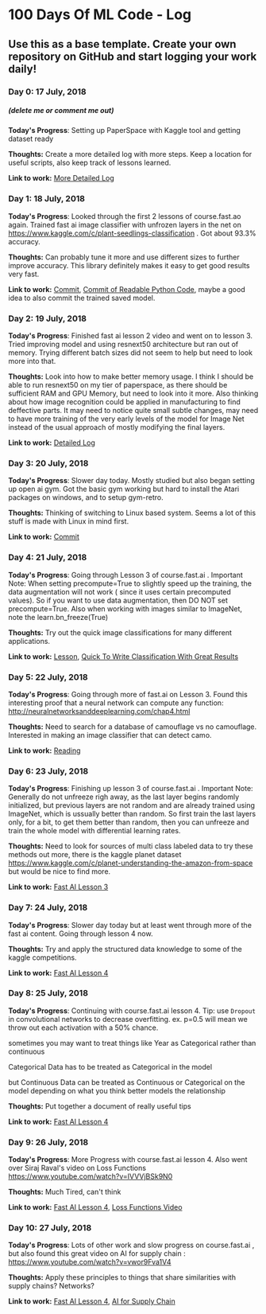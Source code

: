 # 100 Days Of ML Code - Log

## Use this as a base template. Create your own repository on GitHub and start logging your work daily!

### Day 0: 17 July, 2018
##### (delete me or comment me out)

**Today's Progress**: Setting up PaperSpace with Kaggle tool and getting dataset ready

**Thoughts:** Create a more detailed log with more steps. Keep a location for useful scripts, also keep track of lessons learned.

**Link to work:** [More Detailed Log](https://github.com/NikitaVr/100DaysOfMLCode/blob/master/logs/Day0.md)

### Day 1: 18 July, 2018

**Today's Progress**: Looked through the first 2 lessons of course.fast.ao again. Trained fast ai image classifier with unfrozen layers in the net on https://www.kaggle.com/c/plant-seedlings-classification . Got about 93.3% accuracy. 

**Thoughts:** Can probably tune it more and use different sizes to further improve accuracy. This library definitely makes it easy to get good results very fast.

**Link to work:** [Commit](https://github.com/NikitaVr/100DaysOfMLCode/commit/a5458822952a475c1503d3345ab65f3031bf901e), [Commit of Readable Python Code](https://github.com/NikitaVr/100DaysOfMLCode/commit/db206e77ae9ade436ab23f84efc69b7b02f95db9), maybe a good idea to also commit the trained saved model.

### Day 2: 19 July, 2018

**Today's Progress**: Finished fast ai lesson 2 video and went on to lesson 3. Tried improving model and using resnext50 architecture but ran out of memory. Trying different batch sizes did not seem to help but need to look more into that.

**Thoughts:** Look into how to make better memory usage. I think I should be able to run resnext50 on my tier of paperspace, as there should be sufficient RAM and GPU Memory, but need to look into it more. Also thinking about how image recognition could be applied in manufacturing to find deffective parts. It may need to notice quite small subtle changes, may need to have more training of the very early levels of the model for Image Net instead of the usual approach of mostly modifying the final layers.

**Link to work:** [Detailed Log](https://github.com/NikitaVr/100DaysOfMLCode/blob/master/logs/Day2.md)

### Day 3: 20 July, 2018

**Today's Progress**: Slower day today. Mostly studied but also began setting up open ai gym. Got the basic gym working but hard to install the Atari packages on windows, and to setup gym-retro.

**Thoughts:** Thinking of switching to Linux based system. Seems a lot of this stuff is made with Linux in mind first.

**Link to work:** [Commit](https://github.com/NikitaVr/100DaysOfMLCode/commit/ea3909e415f3bfc8bf4ffa1fa04d4a356abc86b9)

### Day 4: 21 July, 2018

**Today's Progress**: Going through Lesson 3 of course.fast.ai . Important Note: When setting precompute=True to slightly speed up the training, the data augmentation will not work ( since it uses certain precomputed values). So if you want to use data augmentation, then DO NOT set precompute=True. Also when working with images similar to ImageNet, note the learn.bn_freeze(True)

**Thoughts:** Try out the quick image classifications for many different applications.

**Link to work:** [Lesson](http://course.fast.ai/lessons/lesson3.html), [Quick To Write Classification With Great Results](https://github.com/NikitaVr/100DaysOfMLCode/blob/master/fastai/StateOfTheArtImageClassification.JPG)

### Day 5: 22 July, 2018

**Today's Progress**: Going through more of fast.ai on Lesson 3. Found this interesting proof that a neural network can compute any function: http://neuralnetworksanddeeplearning.com/chap4.html

**Thoughts:** Need to search for a database of camouflage vs no camouflage. Interested in making an image classifier that can detect camo.

**Link to work:** [Reading](http://neuralnetworksanddeeplearning.com/chap4.html)

### Day 6: 23 July, 2018

**Today's Progress**: Finishing up lesson 3 of course.fast.ai . Important Note: Generally do not unfreeze righ away, as the last layer begins randomly initialized, but previous layers are not random and are already trained using ImageNet, which is ussually better than random. So first train the last layers only, for a bit, to get them better than random, then you can unfreeze and train the whole model with differential learning rates.

**Thoughts:** Need to look for sources of multi class labeled data to try these methods out more, there is the kaggle planet dataset https://www.kaggle.com/c/planet-understanding-the-amazon-from-space but would be nice to find more.

**Link to work:** [Fast AI Lesson 3](http://course.fast.ai/lessons/lesson3.html)

### Day 7: 24 July, 2018

**Today's Progress**: Slower day today but at least went through more of the fast ai content. Going through lesson 4 now.

**Thoughts:** Try and apply the structured data knowledge to some of the kaggle competitions.

**Link to work:** [Fast AI Lesson 4](http://course.fast.ai/lessons/lesson4.html)

### Day 8: 25 July, 2018

**Today's Progress**: Continuing with course.fast.ai lesson 4. Tip: use `Dropout` in convolutional networks to decrease overfitting. ex. p=0.5 will mean we throw out each activation with a 50% chance.

sometimes you may want to treat things like Year as Categorical rather than continuous

Categorical Data has to be treated as Categorical in the model

but Continuous Data can be treated as Continuous or Categorical on the model depending on what you think better models the relationship

**Thoughts:** Put together a document of really useful tips

**Link to work:** [Fast AI Lesson 4](http://course.fast.ai/lessons/lesson4.html)

### Day 9: 26 July, 2018

**Today's Progress**: More Progress with course.fast.ai lesson 4. Also went over Siraj Raval's video on Loss Functions https://www.youtube.com/watch?v=IVVVjBSk9N0

**Thoughts:** Much Tired, can't think

**Link to work:** [Fast AI Lesson 4](http://course.fast.ai/lessons/lesson4.html), [Loss Functions Video](https://www.youtube.com/watch?v=IVVVjBSk9N0)


### Day 10: 27 July, 2018

**Today's Progress**: Lots of other work and slow progress on course.fast.ai , but also found this great video on AI for supply chain : https://www.youtube.com/watch?v=vwor9Fva1V4

**Thoughts:** Apply these principles to things that share similarities with supply chains? Networks?

**Link to work:** [Fast AI Lesson 4](http://course.fast.ai/lessons/lesson4.html), [AI for Supply Chain](https://www.youtube.com/watch?v=vwor9Fva1V4)




